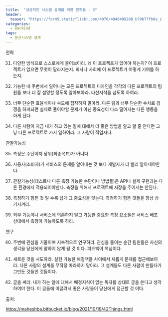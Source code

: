 ```yaml
---
title:  "성공적인 시스템 설계를 위한 원칙들 - 3"
header:
  teaser: "https://farm5.staticflickr.com/4076/4940499208_b79b77fb0a_z.jpg"
categories: 
  - BackEnd
tags:
  - 분산시스템 설계
---
```


  전략
  
  31. 다양한 방식으로 스스로에게 물어보아라. 왜 이 프로젝트가 있어야 하는지? 이 프로젝트가 없으면 무엇이 달라지는지. 회사나 사회에 이 프로젝트가 어떻게 기여를 하는지.

  32. 가능한 내 주변에서 일어나는 모든 프로젝트의 디자인을 각각의 다른 프로젝트의 팀원들 보다 더 잘 설명할 정도록 알아보아라. 타산지석을 삼도록 하여라.
  
  33. 너무 단순한 효율석이나 속도에 집착하지 말아라. 다른 팀과 너무 단순한 수치로 경쟁을 하게되면 실제로 풀어야할 문제가 아닌 중요성이 다소 떨어지는 다른 행동을 하게 된다.
  
  34. 다른 사람이 지금 내가 하고 있는 일에 대해서 더 좋은 방법을 알고 할 줄 안다면 그냥 다른 프로젝트로 가서 일하여라. 그 사람이 적임자다.
 
  관찰가능성
  
  35. 측정은 수단이지 당위(최종목표)가 아니다
  
  36. 사용자(소비자)가 서비스의 문제를 알아내는 것 보다 개발자가 더 빨리 알아내야한다.
  
  37. 관찰가능성(테스트나 다른 측정 가능한 수단이나 방법들)은 API나 실제 구현과는 다른 환경에서 적용되어야한다. 측정을 위해서 프로젝트에 지장을 주어서는 안된다.
  
  38. 측정하기 힘든 것 일 수록 쉽게 그 중요성을 잊는다. 측정하기 힘든 것들을 항상 상기시켜라.
  
  39. 외부 기능이나 서비스에 의존하지 말고 가능한 중요한 측정 요소들은 서비스 배포 상대에서 측정이 가능하도록 하라.
  
  연구
 
  40. 주변에 관심을 기울이며 지속적으로 연구하라. 관심을 줄이는 순간 팀원들은 자신의 생각을 당신에게 말하지 않게 될 것 이다. 피드백이 핵심이다.
  
  41. 새로운 것을 시도하라. 실현 가능한 해결책들 사이에서 새롭게 문제를 접근해보아라. 다른 사람의 설계를 무작정 따라하지 말아라. 그 설계들도 다른 사람이 만들다가 그만둔 것들인 것들이다.
  
  42. 글을 써라. 내가 하는 일에 대해서 배경지식이 없는 독자를 상대로 글을 쓴다고 생각하여야 한다. 이 글들에 이끌려서 좋은 사람들이 당신에게 접근할 것 이다.


  

      
출처: 

https://maheshba.bitbucket.io/blog/2021/10/19/42Things.html